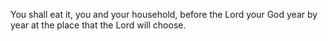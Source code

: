 You shall eat it, you and your household, before the Lord your God year by year at the place that the Lord will choose.
